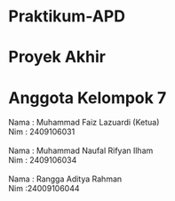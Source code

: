 # Praktikum-APD
# Proyek Akhir
# Anggota Kelompok 7
Nama : Muhammad Faiz Lazuardi (Ketua)
<br>Nim : 2409106031
<br>
<br>Nama : Muhammad Naufal Rifyan Ilham
<br>Nim : 2409106034
<br>
<br>Nama : Rangga Aditya Rahman
<br>Nim :24009106044
